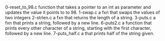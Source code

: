 0-reset_to_98.c  function that takes a pointer to an int as parameter and updates the value it points to to 98.
1-swap.c  a fxn that swaps the values of two integers
2-strlen.c  a fxn that returns the length of a string.
3-puts.c  a fxn that prints a string, followed by a new line.
6-puts2.c  a function that prints every other character of a string, starting with the first character, followed by a new line.
7-puts_half.c  a that prints half of the string given.
